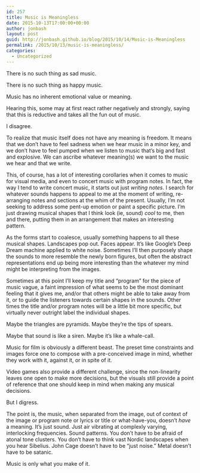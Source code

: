 ```yaml
---
id: 257
title: Music is Meaningless
date: 2015-10-13T17:00:00+00:00
author: jonbash
layout: post
guid: http://jonbash.github.io/blog/2015/10/14/Music-is-Meaningless
permalink: /2015/10/13/music-is-meaningless/
categories:
  - Uncategorized
---
```

<p>There is no such thing as sad music.</p>

<p>There is no such thing as happy music.</p>

<p>Music has no inherent emotional value or meaning.</p>

<p>Hearing this, some may at first react rather negatively and strongly, saying that this is reductive and takes all the fun out of music.</p>

<p>I disagree.</p>

<p>To realize that music itself does not have any meaning is freedom. It means that we don’t have to feel sadness when we hear music in a minor key, and we don’t have to feel pumped when we listen to music that’s big and fast and explosive. We can ascribe whatever meaning(s) we want to the music we hear and that we write.</p>

<p>This, of course, has a lot of interesting corollaries when it comes to music for visual media, and even to concert music with program notes. In fact, the way I tend to write concert music, it starts out just <em>writing notes</em>. I search for whatever sounds happens to appeal to me at the moment of writing, re-arranging notes and sections at the whim of the present. Usually, I’m not seeking to address some pent-up emotion or paint a specific picture. I’m just drawing musical shapes that I think look (ie, sound) <em>cool</em> to me, then and there, putting them in an arrangement that makes an interesting pattern.</p>

<p>As the forms start to coalesce, usually something happens to all these musical shapes. Landscapes pop out. Faces appear. It’s like Google’s Deep Dream machine applied to white noise. Sometimes I’ll then purposely shape the sounds to more resemble the newly born figures, but often the abstract representations end up being more interesting than the whatever my mind might be interpreting from the images.</p>

<p>Sometimes at this point I’ll keep my title and “program” for the piece of music vague, a faint impression of what seems to be the most dominant feeling that it gives me, and/or that others might be able to take away from it, or to guide the listeners towards certain shapes in the sounds. Other times the title and/or program notes will be a little bit more specific, but virtually never outright label the individual shapes.</p>

<p>Maybe the triangles are pyramids. Maybe they’re the tips of spears.</p>

<p>Maybe that sound is like a siren. Maybe it’s like a whale-call.</p>

<p>Music for film is obviously a different beast. The preset time constraints and images force one to compose with a pre-conceived image in mind, whether they work with it, against it, or in spite of it.</p>

<p>Video games also provide a different challenge, since the non-linearity leaves one open to make more decisions, but the visuals still provide a point of reference that one should keep in mind when making any musical decisions.</p>

<p>But I digress.</p>

<p>The point is, the music, when separated from the image, out of context of the image or program note or lyrics or title or what-have-you, doesn’t <em>have</em> a meaning. It’s just sound. Just air vibrating at complexly varying, interlocking frequencies. Sound patterns. You don’t have to be afraid of atonal tone clusters. You don’t have to think vast Nordic landscapes when you hear Sibelius. John Cage doesn’t have to be “just noise.” Metal doesn’t have to be satanic.</p>

<p>Music is only what you make of it.</p>